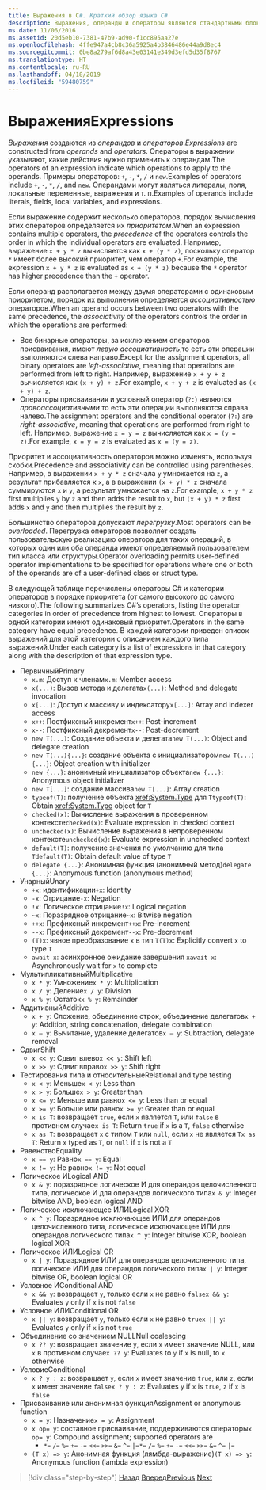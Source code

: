 ```yaml
---
title: Выражения в C#. Краткий обзор языка C#
description: Выражения, операнды и операторы являются стандартными блоками языка C#
ms.date: 11/06/2016
ms.assetid: 20d5eb10-7381-47b9-ad90-f1cc895aa27e
ms.openlocfilehash: 4ffe947a4cb8c36a5925a4b3846486e44a9d8ec4
ms.sourcegitcommit: 0be8a279af6d8a43e03141e349d3efd5d35f8767
ms.translationtype: HT
ms.contentlocale: ru-RU
ms.lasthandoff: 04/18/2019
ms.locfileid: "59480759"
---
```

# <a name="expressions"></a><span data-ttu-id="3dfb5-103">Выражения</span><span class="sxs-lookup"><span data-stu-id="3dfb5-103">Expressions</span></span>

<span data-ttu-id="3dfb5-104">*Выражения* создаются из *операндов* и *операторов*.</span><span class="sxs-lookup"><span data-stu-id="3dfb5-104">*Expressions* are constructed from *operands* and *operators*.</span></span> <span data-ttu-id="3dfb5-105">Операторы в выражении указывают, какие действия нужно применить к операндам.</span><span class="sxs-lookup"><span data-stu-id="3dfb5-105">The operators of an expression indicate which operations to apply to the operands.</span></span> <span data-ttu-id="3dfb5-106">Примеры операторов: `+`, `-`, `*`, `/` и `new`.</span><span class="sxs-lookup"><span data-stu-id="3dfb5-106">Examples of operators include `+`, `-`, `*`, `/`, and `new`.</span></span> <span data-ttu-id="3dfb5-107">Операндами могут являться литералы, поля, локальные переменные, выражения и т. п.</span><span class="sxs-lookup"><span data-stu-id="3dfb5-107">Examples of operands include literals, fields, local variables, and expressions.</span></span>

<span data-ttu-id="3dfb5-108">Если выражение содержит несколько операторов, порядок вычисления этих операторов определяется их *приоритетом*.</span><span class="sxs-lookup"><span data-stu-id="3dfb5-108">When an expression contains multiple operators, the *precedence* of the operators controls the order in which the individual operators are evaluated.</span></span> <span data-ttu-id="3dfb5-109">Например, выражение `x + y * z` вычисляется как `x + (y * z)`, поскольку оператор `*` имеет более высокий приоритет, чем оператор `+`.</span><span class="sxs-lookup"><span data-stu-id="3dfb5-109">For example, the expression `x + y * z` is evaluated as `x + (y * z)` because the `*` operator has higher precedence than the `+` operator.</span></span>

<span data-ttu-id="3dfb5-110">Если операнд располагается между двумя операторами с одинаковым приоритетом, порядок их выполнения определяется *ассоциативностью* операторов.</span><span class="sxs-lookup"><span data-stu-id="3dfb5-110">When an operand occurs between two operators with the same precedence, the *associativity* of the operators controls the order in which the operations are performed:</span></span>

* <span data-ttu-id="3dfb5-111">Все бинарные операторы, за исключением операторов присваивания, имеют *левую ассоциативность*,то есть эти операции выполняются слева направо.</span><span class="sxs-lookup"><span data-stu-id="3dfb5-111">Except for the assignment operators, all binary operators are *left-associative*, meaning that operations are performed from left to right.</span></span> <span data-ttu-id="3dfb5-112">Например, выражение `x + y + z` вычисляется как `(x + y) + z`.</span><span class="sxs-lookup"><span data-stu-id="3dfb5-112">For example, `x + y + z` is evaluated as `(x + y) + z`.</span></span>
* <span data-ttu-id="3dfb5-113">Операторы присваивания и условный оператор (`?:`) являются *правоассоциативными* то есть эти операции выполняются справа налево.</span><span class="sxs-lookup"><span data-stu-id="3dfb5-113">The assignment operators and the conditional operator (`?:`) are *right-associative*, meaning that operations are performed from right to left.</span></span> <span data-ttu-id="3dfb5-114">Например, выражение `x = y = z` вычисляется как `x = (y = z)`.</span><span class="sxs-lookup"><span data-stu-id="3dfb5-114">For example, `x = y = z` is evaluated as `x = (y = z)`.</span></span>

<span data-ttu-id="3dfb5-115">Приоритет и ассоциативность операторов можно изменять, используя скобки.</span><span class="sxs-lookup"><span data-stu-id="3dfb5-115">Precedence and associativity can be controlled using parentheses.</span></span> <span data-ttu-id="3dfb5-116">Например, в выражении `x + y * z` сначала `y` умножается на `z`, а результат прибавляется к `x`, а в выражении `(x + y) * z` сначала суммируются `x` и `y`, а результат умножается на `z`.</span><span class="sxs-lookup"><span data-stu-id="3dfb5-116">For example, `x + y * z` first multiplies `y` by `z` and then adds the result to `x`, but `(x + y) * z` first adds `x` and `y` and then multiplies the result by `z`.</span></span>

<span data-ttu-id="3dfb5-117">Большинство операторов допускают *перегрузку*.</span><span class="sxs-lookup"><span data-stu-id="3dfb5-117">Most operators can be *overloaded*.</span></span> <span data-ttu-id="3dfb5-118">Перегрузка операторов позволяет создать пользовательскую реализацию оператора для таких операций, в которых один или оба операнда имеют определяемый пользователем тип класса или структуры.</span><span class="sxs-lookup"><span data-stu-id="3dfb5-118">Operator overloading permits user-defined operator implementations to be specified for operations where one or both of the operands are of a user-defined class or struct type.</span></span>

<span data-ttu-id="3dfb5-119">В следующей таблице перечислены операторы C# и категории операторов в порядке приоритета (от самого высокого до самого низкого).</span><span class="sxs-lookup"><span data-stu-id="3dfb5-119">The following summarizes C#’s operators, listing the operator categories in order of precedence from highest to lowest.</span></span> <span data-ttu-id="3dfb5-120">Операторы в одной категории имеют одинаковый приоритет.</span><span class="sxs-lookup"><span data-stu-id="3dfb5-120">Operators in the same category have equal precedence.</span></span> <span data-ttu-id="3dfb5-121">В каждой категории приведен список выражений для этой категории с описанием каждого типа выражений.</span><span class="sxs-lookup"><span data-stu-id="3dfb5-121">Under each category is a list of expressions in that category along with the description of that expression type.</span></span>

* <span data-ttu-id="3dfb5-122">Первичный</span><span class="sxs-lookup"><span data-stu-id="3dfb5-122">Primary</span></span>
  - <span data-ttu-id="3dfb5-123">`x.m`: Доступ к членам</span><span class="sxs-lookup"><span data-stu-id="3dfb5-123">`x.m`: Member access</span></span>
  - <span data-ttu-id="3dfb5-124">`x(...)`: Вызов метода и делегата</span><span class="sxs-lookup"><span data-stu-id="3dfb5-124">`x(...)`: Method and delegate invocation</span></span>
  - <span data-ttu-id="3dfb5-125">`x[...]`: Доступ к массиву и индексатору</span><span class="sxs-lookup"><span data-stu-id="3dfb5-125">`x[...]`: Array and indexer access</span></span>
  - <span data-ttu-id="3dfb5-126">`x++`: Постфиксный инкремент</span><span class="sxs-lookup"><span data-stu-id="3dfb5-126">`x++`: Post-increment</span></span>
  - <span data-ttu-id="3dfb5-127">`x--`: Постфиксный декремент</span><span class="sxs-lookup"><span data-stu-id="3dfb5-127">`x--`: Post-decrement</span></span>
  - <span data-ttu-id="3dfb5-128">`new T(...)`: Создание объекта и делегата</span><span class="sxs-lookup"><span data-stu-id="3dfb5-128">`new T(...)`: Object and delegate creation</span></span>
  - <span data-ttu-id="3dfb5-129">`new T(...){...}`: создание объекта с инициализатором</span><span class="sxs-lookup"><span data-stu-id="3dfb5-129">`new T(...){...}`: Object creation with initializer</span></span>
  - <span data-ttu-id="3dfb5-130">`new {...}`:  анонимный инициализатор объекта</span><span class="sxs-lookup"><span data-stu-id="3dfb5-130">`new {...}`:  Anonymous object initializer</span></span>
  - <span data-ttu-id="3dfb5-131">`new T[...]`: создание массива</span><span class="sxs-lookup"><span data-stu-id="3dfb5-131">`new T[...]`: Array creation</span></span>
  - <span data-ttu-id="3dfb5-132">`typeof(T)`: получение объекта <xref:System.Type> для `T`</span><span class="sxs-lookup"><span data-stu-id="3dfb5-132">`typeof(T)`: Obtain <xref:System.Type> object for `T`</span></span>
  - <span data-ttu-id="3dfb5-133">`checked(x)`: Вычисление выражения в проверенном контексте</span><span class="sxs-lookup"><span data-stu-id="3dfb5-133">`checked(x)`: Evaluate expression in checked context</span></span>
  - <span data-ttu-id="3dfb5-134">`unchecked(x)`: Вычисление выражения в непроверенном контексте</span><span class="sxs-lookup"><span data-stu-id="3dfb5-134">`unchecked(x)`: Evaluate expression in unchecked context</span></span>
  - <span data-ttu-id="3dfb5-135">`default(T)`: получение значения по умолчанию для типа `T`</span><span class="sxs-lookup"><span data-stu-id="3dfb5-135">`default(T)`: Obtain default value of type `T`</span></span>
  - <span data-ttu-id="3dfb5-136">`delegate {...}`: Анонимная функция (анонимный метод)</span><span class="sxs-lookup"><span data-stu-id="3dfb5-136">`delegate {...}`: Anonymous function (anonymous method)</span></span>
* <span data-ttu-id="3dfb5-137">Унарный</span><span class="sxs-lookup"><span data-stu-id="3dfb5-137">Unary</span></span>
  - <span data-ttu-id="3dfb5-138">`+x`: идентификации</span><span class="sxs-lookup"><span data-stu-id="3dfb5-138">`+x`: Identity</span></span>
  - <span data-ttu-id="3dfb5-139">`-x`: Отрицание</span><span class="sxs-lookup"><span data-stu-id="3dfb5-139">`-x`: Negation</span></span>
  - <span data-ttu-id="3dfb5-140">`!x`: Логическое отрицание</span><span class="sxs-lookup"><span data-stu-id="3dfb5-140">`!x`: Logical negation</span></span>
  - <span data-ttu-id="3dfb5-141">`~x`: Поразрядное отрицание</span><span class="sxs-lookup"><span data-stu-id="3dfb5-141">`~x`: Bitwise negation</span></span>
  - <span data-ttu-id="3dfb5-142">`++x`: Префиксный инкремент</span><span class="sxs-lookup"><span data-stu-id="3dfb5-142">`++x`: Pre-increment</span></span>
  - <span data-ttu-id="3dfb5-143">`--x`: Префиксный декремент</span><span class="sxs-lookup"><span data-stu-id="3dfb5-143">`--x`: Pre-decrement</span></span>
  - <span data-ttu-id="3dfb5-144">`(T)x`: явное преобразование `x` в тип `T`</span><span class="sxs-lookup"><span data-stu-id="3dfb5-144">`(T)x`: Explicitly convert `x` to type `T`</span></span>
  - <span data-ttu-id="3dfb5-145">`await x`: асинхронное ожидание завершения `x`</span><span class="sxs-lookup"><span data-stu-id="3dfb5-145">`await x`: Asynchronously wait for `x` to complete</span></span>
* <span data-ttu-id="3dfb5-146">Мультипликативный</span><span class="sxs-lookup"><span data-stu-id="3dfb5-146">Multiplicative</span></span>
  - <span data-ttu-id="3dfb5-147">`x * y`: Умножение</span><span class="sxs-lookup"><span data-stu-id="3dfb5-147">`x * y`: Multiplication</span></span>
  - <span data-ttu-id="3dfb5-148">`x / y`: Деление</span><span class="sxs-lookup"><span data-stu-id="3dfb5-148">`x / y`: Division</span></span>
  - <span data-ttu-id="3dfb5-149">`x % y`: Остаток</span><span class="sxs-lookup"><span data-stu-id="3dfb5-149">`x % y`: Remainder</span></span>
* <span data-ttu-id="3dfb5-150">Аддитивный</span><span class="sxs-lookup"><span data-stu-id="3dfb5-150">Additive</span></span>
  - <span data-ttu-id="3dfb5-151">`x + y`: Сложение, объединение строк, объединение делегатов</span><span class="sxs-lookup"><span data-stu-id="3dfb5-151">`x + y`: Addition, string concatenation, delegate combination</span></span>
  - <span data-ttu-id="3dfb5-152">`x – y`: Вычитание, удаление делегатов</span><span class="sxs-lookup"><span data-stu-id="3dfb5-152">`x – y`: Subtraction, delegate removal</span></span>
* <span data-ttu-id="3dfb5-153">Сдвиг</span><span class="sxs-lookup"><span data-stu-id="3dfb5-153">Shift</span></span>
  - <span data-ttu-id="3dfb5-154">`x << y`: Сдвиг влево</span><span class="sxs-lookup"><span data-stu-id="3dfb5-154">`x << y`: Shift left</span></span>
  - <span data-ttu-id="3dfb5-155">`x >> y`: Сдвиг вправо</span><span class="sxs-lookup"><span data-stu-id="3dfb5-155">`x >> y`: Shift right</span></span>
* <span data-ttu-id="3dfb5-156">Тестирования типа и относительные</span><span class="sxs-lookup"><span data-stu-id="3dfb5-156">Relational and type testing</span></span>
  - <span data-ttu-id="3dfb5-157">`x < y`: Меньше</span><span class="sxs-lookup"><span data-stu-id="3dfb5-157">`x < y`: Less than</span></span>
  - <span data-ttu-id="3dfb5-158">`x > y`: Больше</span><span class="sxs-lookup"><span data-stu-id="3dfb5-158">`x > y`: Greater than</span></span>
  - <span data-ttu-id="3dfb5-159">`x <= y`: Меньше или равно</span><span class="sxs-lookup"><span data-stu-id="3dfb5-159">`x <= y`: Less than or equal</span></span>
  - <span data-ttu-id="3dfb5-160">`x >= y`: Больше или равно</span><span class="sxs-lookup"><span data-stu-id="3dfb5-160">`x >= y`: Greater than or equal</span></span>
  - <span data-ttu-id="3dfb5-161">`x is T`: возвращает `true`, если `x` является `T`, или `false` в противном случае</span><span class="sxs-lookup"><span data-stu-id="3dfb5-161">`x is T`: Return `true` if `x` is a `T`, `false` otherwise</span></span>
  - <span data-ttu-id="3dfb5-162">`x as T`: возвращает `x` с типом `T` или `null`, если `x` не является `T`</span><span class="sxs-lookup"><span data-stu-id="3dfb5-162">`x as T`: Return `x` typed as `T`, or `null` if `x` is not a `T`</span></span>
* <span data-ttu-id="3dfb5-163">Равенство</span><span class="sxs-lookup"><span data-stu-id="3dfb5-163">Equality</span></span>
  - <span data-ttu-id="3dfb5-164">`x == y`: Равно</span><span class="sxs-lookup"><span data-stu-id="3dfb5-164">`x == y`: Equal</span></span>
  - <span data-ttu-id="3dfb5-165">`x != y`: Не равно</span><span class="sxs-lookup"><span data-stu-id="3dfb5-165">`x != y`: Not equal</span></span>
* <span data-ttu-id="3dfb5-166">Логическое И</span><span class="sxs-lookup"><span data-stu-id="3dfb5-166">Logical AND</span></span>
  - <span data-ttu-id="3dfb5-167">`x & y`: поразрядное логическое И для операндов целочисленного типа, логическое И для операндов логического типа</span><span class="sxs-lookup"><span data-stu-id="3dfb5-167">`x & y`: Integer bitwise AND, boolean logical AND</span></span>
* <span data-ttu-id="3dfb5-168">Логическое исключающее ИЛИ</span><span class="sxs-lookup"><span data-stu-id="3dfb5-168">Logical XOR</span></span>
  - <span data-ttu-id="3dfb5-169">`x ^ y`: Поразрядное исключающее ИЛИ для операндов целочисленного типа, логическое исключающее ИЛИ для операндов логического типа</span><span class="sxs-lookup"><span data-stu-id="3dfb5-169">`x ^ y`: Integer bitwise XOR, boolean logical XOR</span></span>
* <span data-ttu-id="3dfb5-170">Логическое ИЛИ</span><span class="sxs-lookup"><span data-stu-id="3dfb5-170">Logical OR</span></span>
  - <span data-ttu-id="3dfb5-171">`x | y`: Поразрядное ИЛИ для операндов целочисленного типа, логическое ИЛИ для операндов логического типа</span><span class="sxs-lookup"><span data-stu-id="3dfb5-171">`x | y`: Integer bitwise OR, boolean logical OR</span></span>
* <span data-ttu-id="3dfb5-172">Условное И</span><span class="sxs-lookup"><span data-stu-id="3dfb5-172">Conditional AND</span></span>
  - <span data-ttu-id="3dfb5-173">`x && y`: возвращает `y`, только если `x` не равно `false`</span><span class="sxs-lookup"><span data-stu-id="3dfb5-173">`x && y`: Evaluates `y` only if `x` is not `false`</span></span>
* <span data-ttu-id="3dfb5-174">Условное ИЛИ</span><span class="sxs-lookup"><span data-stu-id="3dfb5-174">Conditional OR</span></span>
  - <span data-ttu-id="3dfb5-175">`x || y`: возвращает `y`, только если `x` не равно `true`</span><span class="sxs-lookup"><span data-stu-id="3dfb5-175">`x || y`: Evaluates `y` only if `x` is not `true`</span></span>
* <span data-ttu-id="3dfb5-176">Объединение со значением NULL</span><span class="sxs-lookup"><span data-stu-id="3dfb5-176">Null coalescing</span></span>
  - <span data-ttu-id="3dfb5-177">`x ?? y`: возвращает значение `y`, если `x` имеет значение NULL, или `x` в противном случае</span><span class="sxs-lookup"><span data-stu-id="3dfb5-177">`x ?? y`: Evaluates to `y` if `x` is null, to `x` otherwise</span></span>
* <span data-ttu-id="3dfb5-178">Условие</span><span class="sxs-lookup"><span data-stu-id="3dfb5-178">Conditional</span></span>
  - <span data-ttu-id="3dfb5-179">`x ? y : z`: возвращает `y`, если `x` имеет значение `true`, или `z`, если `x` имеет значение `false`</span><span class="sxs-lookup"><span data-stu-id="3dfb5-179">`x ? y : z`: Evaluates `y` if `x` is `true`, `z` if `x` is `false`</span></span>
* <span data-ttu-id="3dfb5-180">Присваивание или анонимная функция</span><span class="sxs-lookup"><span data-stu-id="3dfb5-180">Assignment or anonymous function</span></span>
  - <span data-ttu-id="3dfb5-181">`x = y`: Назначение</span><span class="sxs-lookup"><span data-stu-id="3dfb5-181">`x = y`: Assignment</span></span>
  - <span data-ttu-id="3dfb5-182">`x op= y`: составное присваивание, поддерживаются операторы</span><span class="sxs-lookup"><span data-stu-id="3dfb5-182">`x op= y`: Compound assignment; supported operators are</span></span>
    - <span data-ttu-id="3dfb5-183">`*=`   `/=`   `%=`   `+=`   `-=`   `<<=`   `>>=`   `&=`  `^=`  `|=`</span><span class="sxs-lookup"><span data-stu-id="3dfb5-183">`*=`   `/=`   `%=`   `+=`   `-=`   `<<=`   `>>=`   `&=`  `^=`  `|=`</span></span>
  - <span data-ttu-id="3dfb5-184">`(T x) => y`: Анонимная функция (лямбда-выражение)</span><span class="sxs-lookup"><span data-stu-id="3dfb5-184">`(T x) => y`: Anonymous function (lambda expression)</span></span>

> [!div class="step-by-step"]
> <span data-ttu-id="3dfb5-185">[Назад](types-and-variables.md)
> [Вперед](statements.md)</span><span class="sxs-lookup"><span data-stu-id="3dfb5-185">[Previous](types-and-variables.md)
[Next](statements.md)</span></span>
